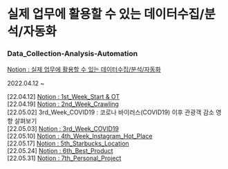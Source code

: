# 실제 업무에 활용할 수 있는 데이터수집/분석/자동화

### Data_Collection-Analysis-Automation  
<a href="https://www.notion.so/Study-22-04-14-104daa9f7c1b4d869302c8392a82c444" target="_blank">Notion : 실제 업무에 활용할 수 있는 데이터수집/분석/자동화</a>  

2022.04.12 ~  

[22.04.12] <a href="https://www.notion.so/1-50629ec93b064db390e7becaf9bce0a3" target="_blank">Notion : 1st_Week_Start & OT</a>  
[22.04.19] <a href="https://www.notion.so/2-0f382816357b4511b9ba747786250da8" target="_blank">Notion : 2nd_Week_Crawling</a>  
[22.05.02] 3rd_Week_COVID19 : 코로나 바이러스(COVID19) 이후 관광객 감소 영향 살펴보기  
[22.05.03] <a href="https://www.notion.so/3-afda18da03db4d779e7ec927ec7003d3" target="_blank">Notion : 3rd_Week_COVID19</a>  
[22.05.10] <a href="https://www.notion.so/modulabs/4-cb0ed5c56de847529b276ab10d09c095" target="_blank">Notion : 4th_Week_Instagram_Hot_Place</a>  
[22.05.17] <a href="https://modulabs.notion.site/5-9ee24bad24c34a1e935e40362cbe1688" target="_blank">Notion : 5th_Starbucks_Location</a>  
[22.05.24] <a href="https://www.notion.so/modulabs/6-2cc5f8e385ab4d41944c7eea70598969" target="_blank">Notion : 6th_Best_Product</a>  
[22.05.31] <a href="https://www.notion.so/modulabs/7-7e133d395da84d6fbda56b3bf1d7df88" target="_blank">Notion : 7th_Personal_Project</a>  
